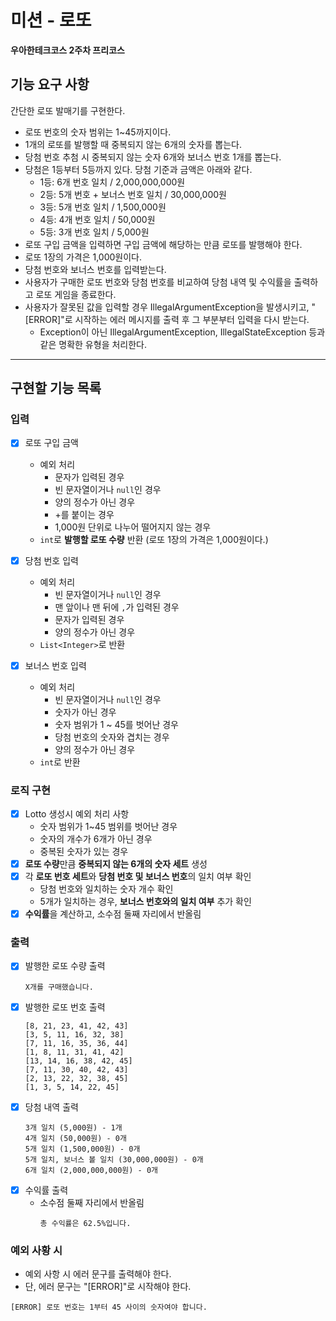 # 미션 - 로또

**우아한테크코스 2주차 프리코스**

## 기능 요구 사항
간단한 로또 발매기를 구현한다.

- 로또 번호의 숫자 범위는 1~45까지이다.
- 1개의 로또를 발행할 때 중복되지 않는 6개의 숫자를 뽑는다.
- 당첨 번호 추첨 시 중복되지 않는 숫자 6개와 보너스 번호 1개를 뽑는다.
- 당첨은 1등부터 5등까지 있다. 당첨 기준과 금액은 아래와 같다.
  - 1등: 6개 번호 일치 / 2,000,000,000원
  - 2등: 5개 번호 + 보너스 번호 일치 / 30,000,000원
  - 3등: 5개 번호 일치 / 1,500,000원
  - 4등: 4개 번호 일치 / 50,000원
  - 5등: 3개 번호 일치 / 5,000원
- 로또 구입 금액을 입력하면 구입 금액에 해당하는 만큼 로또를 발행해야 한다.
- 로또 1장의 가격은 1,000원이다.
- 당첨 번호와 보너스 번호를 입력받는다.
- 사용자가 구매한 로또 번호와 당첨 번호를 비교하여 당첨 내역 및 수익률을 출력하고 로또 게임을 종료한다.
- 사용자가 잘못된 값을 입력할 경우 IllegalArgumentException을 발생시키고, "[ERROR]"로 시작하는 에러 메시지를 출력 후 그 부분부터 입력을 다시 받는다.
  - Exception이 아닌 IllegalArgumentException, IllegalStateException 등과 같은 명확한 유형을 처리한다.

---

##  구현할 기능 목록
### 입력
- [x] 로또 구입 금액
  - 예외 처리
    - 문자가 입력된 경우
    - 빈 문자열이거나 `null`인 경우
    - 양의 정수가 아닌 경우
    - +를 붙이는 경우
    - 1,000원 단위로 나누어 떨어지지 않는 경우
  - `int`로 **발행할 로또 수량** 반환  (로또 1장의 가격은 1,000원이다.)

- [x] 당첨 번호 입력
  - 예외 처리
    - 빈 문자열이거나 `null`인 경우
    - 맨 앞이나 맨 뒤에 `,`가 입력된 경우
    - 문자가 입력된 경우
    - 양의 정수가 아닌 경우
  - `List<Integer>`로 반환
- [x] 보너스 번호 입력
  - 예외 처리
    - 빈 문자열이거나 `null`인 경우
    - 숫자가 아닌 경우
    - 숫자 범위가 1 ~ 45를 벗어난 경우
    - 당첨 번호의 숫자와 겹치는 경우
    - 양의 정수가 아닌 경우
  - `int`로 반환

### 로직 구현
- [x] Lotto 생성시 예외 처리 사항
    - 숫자 범위가 1~45 범위를 벗어난 경우
    - 숫자의 개수가 6개가 아닌 경우
    - 중복된 숫자가 있는 경우
- [x] **로또 수량**만큼 **중복되지 않는 6개의 숫자 세트** 생성
- [x] 각 **로또 번호 세트**와 **당첨 번호 및 보너스 번호**의 일치 여부 확인
  - 당첨 번호와 일치하는 숫자 개수 확인
  - 5개가 일치하는 경우, **보너스 번호와의 일치 여부** 추가 확인
- [x] **수익률**을 계산하고, 소수점 둘째 자리에서 반올림

### 출력
- [x] 발행한 로또 수량 출력
    ```agsl
    X개를 구매했습니다.
    ```
- [x] 발행한 로또 번호 출력
    ```agsl
    [8, 21, 23, 41, 42, 43] 
    [3, 5, 11, 16, 32, 38] 
    [7, 11, 16, 35, 36, 44] 
    [1, 8, 11, 31, 41, 42] 
    [13, 14, 16, 38, 42, 45] 
    [7, 11, 30, 40, 42, 43] 
    [2, 13, 22, 32, 38, 45] 
    [1, 3, 5, 14, 22, 45]
    ```
- [x] 당첨 내역 출력
    ```agsl
    3개 일치 (5,000원) - 1개
    4개 일치 (50,000원) - 0개
    5개 일치 (1,500,000원) - 0개
    5개 일치, 보너스 볼 일치 (30,000,000원) - 0개
    6개 일치 (2,000,000,000원) - 0개
    ```
- [x] 수익률 출력
  - 소수점 둘째 자리에서 반올림
    ```agsl
    총 수익률은 62.5%입니다.
    ```

### 예외 사황 시
- 예외 사항 시 에러 문구를 출력해야 한다.
- 단, 에러 문구는 "[ERROR]"로 시작해야 한다.
```agsl
[ERROR] 로또 번호는 1부터 45 사이의 숫자여야 합니다.
```



